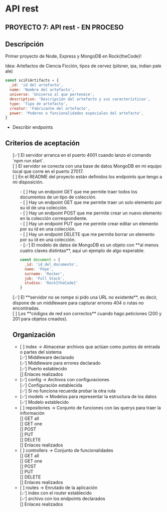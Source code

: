 # API rest

## PROYECTO 7: API rest - EN PROCESO

## Descripción

Primer proyecto de Node, Express y MongoDB en Rock{theCode}!


Idea: Artefactos de Ciencia Ficción, tipos de cervez (pilsner, ipa, indian pale ale)

```jsx
const sciFiArtifacts = {
  _id: 'id del artefacto',
  name: 'Nombre del artefacto',
  universe: 'Universo al que pertenece',
  description: 'Descripción del artefacto y sus características',
  type: 'Tipo de artefacto',
  creator: 'Fabricante del artefacto',
  power: 'Poderes o funcionalidades especiales del artefacto',
}
```

- Describir endpoints<br>

## Criterios de aceptación
<ul>
[✅]  El servidor arranca en el puerto 4001 cuando lanzo el comando `npm run start`.<br>
[ ]  El servidor se conecta con una base de datos MongoDB en mi equipo local que corre en el puerto 27017.<br>
[ ]  En el README del proyecto están definidos los endpoints que tengo a mi disposición.<br>
<ul>
- [ ]  Hay un endpoint GET que me permite traer todos los documentos de un tipo de colección.<br>
- [ ]  Hay un endpoint GET que me permite traer un solo elemento por su id de una colección.<br>
- [ ]  Hay un endpoint POST que me permite crear un nuevo elemento en la colección correspondiente.<br>
- [ ]  Hay un endpoint PUT que me permite crear editar un elemento por su id en una colección.<br>
- [ ]  Hay un endpoint DELETE que me permite borrar un elemento por su id en una colección.<br>
- [✅]  El modelo de datos de MongoDB es un objeto con **al menos cuatro claves distintas**, aquí un ejemplo de algo esperable:

```jsx
const document = {
  _id: 'id_del_documento',
  name: 'Pepe',
  surname: 'Rocker',
  job: 'Full Stack',
  studies: 'Rock{theCode}'
}
```
</ul>
[✅]  El **servidor no se rompe si pido una URL no existente**, es decir, dispone de un middleware para capturar errores 404 o rutas no encontradas.<br>
[ ]  Los **códigos de red son correctos** cuando hago peticiones (200 y 201 para objetos creados).


## Organización

<ul>
<li> [ ] index → Almacenar archivos que actúan como puntos de entrada o partes del sistema</li>
[✅] Middleware declarado<br>
[✅] Middleware para errores declarado<br>
[✅] Puerto establecido <br>
[] Enlaces realizados<br>
<li> [✅] config → Archivos con configuraciones</li>
[✅] Configuración establecida<br>
[✅] Si no funciona recuerda probar la otra ruta<br>
<li> [✅] models → Modelos para representar la estructura de los datos</li>
[✅] Modelo establecido<br>
<li> [ ] repositories → Conjunto de funciones con las querys para traer la información</li>
[] GET all<br>
[] GET one<br>
[] POST<br>
[] PUT<br>
[] DELETE <br>
[] Enlaces realizados<br>
<li> [ ] controllers → Conjunto de funcionalidades</li>
[] GET all<br>
[] GET one<br>
[] POST<br>
[] PUT<br>
[] DELETE <br>
[] Enlaces realizados<br>
<li> [ ] routes → Enrutado de la aplicación</li>
[✅] index con el router establecido<br>
[✅] archivo con los endpoints declarados<br>
[] Enlaces realizados<br>
</ul>